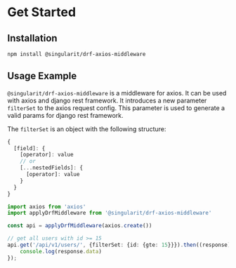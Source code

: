 # Get Started

## Installation

```bash
npm install @singularit/drf-axios-middleware
```

## Usage Example

`@singularit/drf-axios-middleware` is a middleware for axios. It can be used with axios and django rest framework. It
introduces a new parameter `filterSet` to the axios request config. This parameter is used to generate a valid params
for django rest framework.

The `filterSet` is an object with the following structure:

```js
{
  [field]: {
    [operator]: value
    // or
    [...nestedFields]: {
      [operator]: value
    }
  }
}
```

```ts
import axios from 'axios'
import applyDrfMiddleware from '@singularit/drf-axios-middleware'

const api = applyDrfMiddleware(axios.create())

// get all users with id >= 15
api.get('/api/v1/users/', {filterSet: {id: {gte: 15}}}).then((response) => {
    console.log(response.data)
});
```
